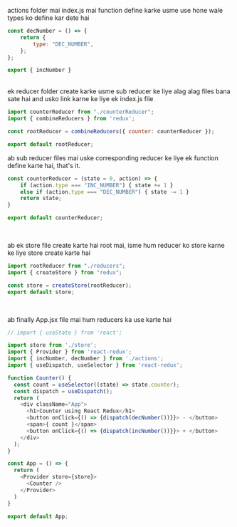 actions folder mai index.js mai function define karke usme use hone wale types ko define kar dete hai

```js
const decNumber = () => {
    return {
        type: "DEC_NUMBER",
    };
};

export { incNumber }
```
<br>
ek reducer folder create karke usme sub reducer ke liye alag alag files bana sate hai and usko link karne ke liye ek index.js file

```js
import counterReducer from "./counterReducer";
import { combineReducers } from 'redux';

const rootReducer = combineReducers({ counter: counterReducer });

export default rootReducer;
```

ab sub reducer files mai uske corresponding reducer ke liye ek function define karte hai, that's it.

```js
const counterReducer = (state = 0, action) => {
    if (action.type === "INC_NUMBER") { state += 1 }
    else if (action.type === "DEC_NUMBER") { state -= 1 }
    return state;
}

export default counterReducer;
```

<br>

ab ek store file create karte hai root mai, isme hum reducer ko store karne ke liye store create karte hai

```js
import rootReducer from "./reducers";
import { createStore } from "redux";

const store = createStore(rootReducer);
export default store;
```

<br>

ab finally App.jsx file mai hum reducers ka use karte hai

```js
// import { useState } from 'react';

import store from './store';
import { Provider } from 'react-redux';
import { incNumber, decNumber } from './actions';
import { useDispatch, useSelector } from 'react-redux';

function Counter() {
  const count = useSelector((state) => state.counter);
  const dispatch = useDispatch();
  return (
    <div className="App">
      <h1>Counter using React Redux</h1>
      <button onClick={() => {dispatch(decNumber())}}> - </button>
      <span>{ count }</span>
      <button onClick={() => {dispatch(incNumber())}}> + </button>
    </div>
  );
}

const App = () => {
  return (
    <Provider store={store}>
      <Counter />
    </Provider>
  )
}

export default App;

```